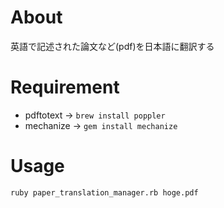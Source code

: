 # About
英語で記述された論文など(pdf)を日本語に翻訳する

# Requirement
* pdftotext -> `brew install poppler`
* mechanize -> `gem install mechanize`

# Usage
```
ruby paper_translation_manager.rb hoge.pdf
```
